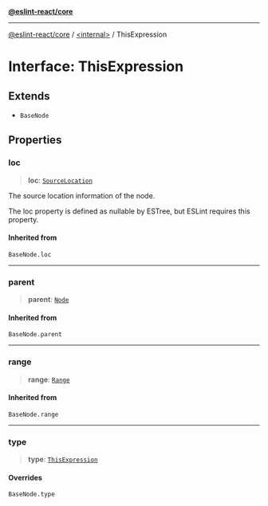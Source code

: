 [**@eslint-react/core**](../../README.md)

***

[@eslint-react/core](../../README.md) / [\<internal\>](../README.md) / ThisExpression

# Interface: ThisExpression

## Extends

- `BaseNode`

## Properties

### loc

> **loc**: [`SourceLocation`](SourceLocation.md)

The source location information of the node.

The loc property is defined as nullable by ESTree, but ESLint requires this property.

#### Inherited from

`BaseNode.loc`

***

### parent

> **parent**: [`Node`](../type-aliases/Node.md)

#### Inherited from

`BaseNode.parent`

***

### range

> **range**: [`Range`](../type-aliases/Range.md)

#### Inherited from

`BaseNode.range`

***

### type

> **type**: [`ThisExpression`](../README.md#thisexpression)

#### Overrides

`BaseNode.type`
